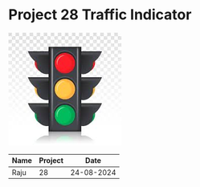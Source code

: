 # Project 28 Traffic Indicator

![image](./images/logo.jpeg)

|Name|Project|Date|
|---|---|---|
|Raju|28|24-08-2024|